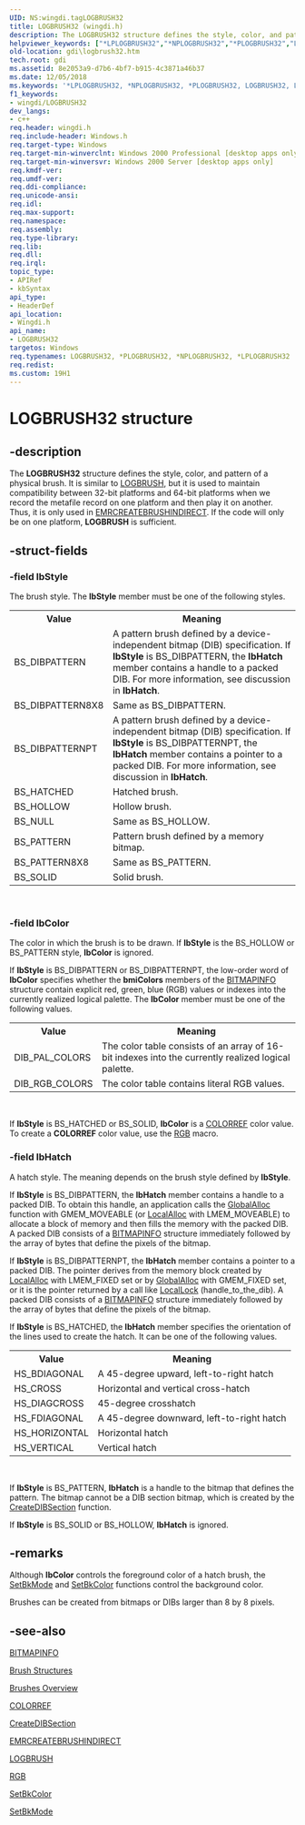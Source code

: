 ```yaml
---
UID: NS:wingdi.tagLOGBRUSH32
title: LOGBRUSH32 (wingdi.h)
description: The LOGBRUSH32 structure defines the style, color, and pattern of a physical brush.
helpviewer_keywords: ["*LPLOGBRUSH32","*NPLOGBRUSH32","*PLOGBRUSH32","LOGBRUSH32","LOGBRUSH32 structure [Windows GDI]","PLOGBRUSH32","PLOGBRUSH32 structure pointer [Windows GDI]","_win32_LOGBRUSH32_str","gdi.logbrush32","wingdi/LOGBRUSH32","wingdi/PLOGBRUSH32"]
old-location: gdi\logbrush32.htm
tech.root: gdi
ms.assetid: 8e2053a9-d7b6-4bf7-b915-4c3871a46b37
ms.date: 12/05/2018
ms.keywords: '*LPLOGBRUSH32, *NPLOGBRUSH32, *PLOGBRUSH32, LOGBRUSH32, LOGBRUSH32 structure [Windows GDI], PLOGBRUSH32, PLOGBRUSH32 structure pointer [Windows GDI], _win32_LOGBRUSH32_str, gdi.logbrush32, wingdi/LOGBRUSH32, wingdi/PLOGBRUSH32'
f1_keywords:
- wingdi/LOGBRUSH32
dev_langs:
- c++
req.header: wingdi.h
req.include-header: Windows.h
req.target-type: Windows
req.target-min-winverclnt: Windows 2000 Professional [desktop apps only]
req.target-min-winversvr: Windows 2000 Server [desktop apps only]
req.kmdf-ver: 
req.umdf-ver: 
req.ddi-compliance: 
req.unicode-ansi: 
req.idl: 
req.max-support: 
req.namespace: 
req.assembly: 
req.type-library: 
req.lib: 
req.dll: 
req.irql: 
topic_type:
- APIRef
- kbSyntax
api_type:
- HeaderDef
api_location:
- Wingdi.h
api_name:
- LOGBRUSH32
targetos: Windows
req.typenames: LOGBRUSH32, *PLOGBRUSH32, *NPLOGBRUSH32, *LPLOGBRUSH32
req.redist: 
ms.custom: 19H1
---
```


# LOGBRUSH32 structure


## -description



The <b>LOGBRUSH32</b> structure defines the style, color, and pattern of a physical brush. It is similar to <a href="https://docs.microsoft.com/windows/desktop/api/wingdi/ns-wingdi-logbrush">LOGBRUSH</a>, but it is used to maintain compatibility between 32-bit platforms and 64-bit platforms when we record the metafile record on one platform and then play it on another. Thus, it is only used in <a href="https://docs.microsoft.com/windows/desktop/api/wingdi/ns-wingdi-emrcreatebrushindirect">EMRCREATEBRUSHINDIRECT</a>. If the code will only be on one platform, <b>LOGBRUSH</b> is sufficient.




## -struct-fields




### -field lbStyle

The brush style. The <b>lbStyle</b> member must be one of the following styles.

<table>
<tr>
<th>Value</th>
<th>Meaning</th>
</tr>
<tr>
<td>BS_DIBPATTERN</td>
<td>A pattern brush defined by a device-independent bitmap (DIB) specification. If <b>lbStyle</b> is BS_DIBPATTERN, the <b>lbHatch</b> member contains a handle to a packed DIB. For more information, see discussion in <b>lbHatch</b>.</td>
</tr>
<tr>
<td>BS_DIBPATTERN8X8</td>
<td>Same as BS_DIBPATTERN.</td>
</tr>
<tr>
<td>BS_DIBPATTERNPT</td>
<td>A pattern brush defined by a device-independent bitmap (DIB) specification. If <b>lbStyle</b> is BS_DIBPATTERNPT, the <b>lbHatch</b> member contains a pointer to a packed DIB. For more information, see discussion in <b>lbHatch</b>.</td>
</tr>
<tr>
<td>BS_HATCHED</td>
<td>Hatched brush.</td>
</tr>
<tr>
<td>BS_HOLLOW</td>
<td>Hollow brush.</td>
</tr>
<tr>
<td>BS_NULL</td>
<td>Same as BS_HOLLOW.</td>
</tr>
<tr>
<td>BS_PATTERN</td>
<td>Pattern brush defined by a memory bitmap.</td>
</tr>
<tr>
<td>BS_PATTERN8X8</td>
<td>Same as BS_PATTERN.</td>
</tr>
<tr>
<td>BS_SOLID</td>
<td>Solid brush.</td>
</tr>
</table>
 


### -field lbColor

The color in which the brush is to be drawn. If <b>lbStyle</b> is the BS_HOLLOW or BS_PATTERN style, <b>lbColor</b> is ignored.

If <b>lbStyle</b> is BS_DIBPATTERN or BS_DIBPATTERNPT, the low-order word of <b>lbColor</b> specifies whether the <b>bmiColors</b> members of the <a href="https://docs.microsoft.com/windows/desktop/api/wingdi/ns-wingdi-bitmapinfo">BITMAPINFO</a> structure contain explicit red, green, blue (RGB) values or indexes into the currently realized logical palette. The <b>lbColor</b> member must be one of the following values.

<table>
<tr>
<th>Value</th>
<th>Meaning</th>
</tr>
<tr>
<td>DIB_PAL_COLORS</td>
<td>The color table consists of an array of 16-bit indexes into the currently realized logical palette.</td>
</tr>
<tr>
<td>DIB_RGB_COLORS</td>
<td>The color table contains literal RGB values.</td>
</tr>
</table>
 

If <b>lbStyle</b> is BS_HATCHED or BS_SOLID, <b>lbColor</b> is a <a href="https://docs.microsoft.com/windows/desktop/gdi/colorref">COLORREF</a> color value. To create a <b>COLORREF</b> color value, use the <a href="https://docs.microsoft.com/windows/desktop/api/wingdi/nf-wingdi-rgb">RGB</a> macro.


### -field lbHatch

A hatch style. The meaning depends on the brush style defined by <b>lbStyle</b>.

If <b>lbStyle</b> is BS_DIBPATTERN, the <b>lbHatch</b> member contains a handle to a packed DIB. To obtain this handle, an application calls the <a href="https://docs.microsoft.com/windows/desktop/api/winbase/nf-winbase-globalalloc">GlobalAlloc</a> function with GMEM_MOVEABLE (or <a href="https://docs.microsoft.com/windows/desktop/api/winbase/nf-winbase-localalloc">LocalAlloc</a> with LMEM_MOVEABLE) to allocate a block of memory and then fills the memory with the packed DIB. A packed DIB consists of a <a href="https://docs.microsoft.com/windows/desktop/api/wingdi/ns-wingdi-bitmapinfo">BITMAPINFO</a> structure immediately followed by the array of bytes that define the pixels of the bitmap.

If <b>lbStyle</b> is BS_DIBPATTERNPT, the <b>lbHatch</b> member contains a pointer to a packed DIB. The pointer derives from the memory block created by <a href="https://docs.microsoft.com/windows/desktop/api/winbase/nf-winbase-localalloc">LocalAlloc</a> with LMEM_FIXED set or by <a href="https://docs.microsoft.com/windows/desktop/api/winbase/nf-winbase-globalalloc">GlobalAlloc</a> with GMEM_FIXED set, or it is the pointer returned by a call like <a href="https://docs.microsoft.com/windows/desktop/api/winbase/nf-winbase-locallock">LocalLock</a> (handle_to_the_dib). A packed DIB consists of a <a href="https://docs.microsoft.com/windows/desktop/api/wingdi/ns-wingdi-bitmapinfo">BITMAPINFO</a> structure immediately followed by the array of bytes that define the pixels of the bitmap.

If <b>lbStyle</b> is BS_HATCHED, the <b>lbHatch</b> member specifies the orientation of the lines used to create the hatch. It can be one of the following values.

<table>
<tr>
<th>Value</th>
<th>Meaning</th>
</tr>
<tr>
<td>HS_BDIAGONAL</td>
<td>A 45-degree upward, left-to-right hatch</td>
</tr>
<tr>
<td>HS_CROSS</td>
<td>Horizontal and vertical cross-hatch</td>
</tr>
<tr>
<td>HS_DIAGCROSS</td>
<td>45-degree crosshatch</td>
</tr>
<tr>
<td>HS_FDIAGONAL</td>
<td>A 45-degree downward, left-to-right hatch</td>
</tr>
<tr>
<td>HS_HORIZONTAL</td>
<td>Horizontal hatch</td>
</tr>
<tr>
<td>HS_VERTICAL</td>
<td>Vertical hatch</td>
</tr>
</table>
 

If <b>lbStyle</b> is BS_PATTERN, <b>lbHatch</b> is a handle to the bitmap that defines the pattern. The bitmap cannot be a DIB section bitmap, which is created by the <a href="https://docs.microsoft.com/windows/desktop/api/wingdi/nf-wingdi-createdibsection">CreateDIBSection</a> function.

If <b>lbStyle</b> is BS_SOLID or BS_HOLLOW, <b>lbHatch</b> is ignored.


## -remarks



Although <b>lbColor</b> controls the foreground color of a hatch brush, the <a href="https://docs.microsoft.com/windows/desktop/api/wingdi/nf-wingdi-setbkmode">SetBkMode</a> and <a href="https://docs.microsoft.com/windows/desktop/api/wingdi/nf-wingdi-setbkcolor">SetBkColor</a> functions control the background color.

Brushes can be created from bitmaps or DIBs larger than 8 by 8 pixels.




## -see-also




<a href="https://docs.microsoft.com/windows/desktop/api/wingdi/ns-wingdi-bitmapinfo">BITMAPINFO</a>



<a href="https://docs.microsoft.com/windows/desktop/gdi/brush-structures">Brush Structures</a>



<a href="https://docs.microsoft.com/windows/desktop/gdi/brushes">Brushes Overview</a>



<a href="https://docs.microsoft.com/windows/desktop/gdi/colorref">COLORREF</a>



<a href="https://docs.microsoft.com/windows/desktop/api/wingdi/nf-wingdi-createdibsection">CreateDIBSection</a>



<a href="https://docs.microsoft.com/windows/desktop/api/wingdi/ns-wingdi-emrcreatebrushindirect">EMRCREATEBRUSHINDIRECT</a>



<a href="https://docs.microsoft.com/windows/desktop/api/wingdi/ns-wingdi-logbrush">LOGBRUSH</a>



<a href="https://docs.microsoft.com/windows/desktop/api/wingdi/nf-wingdi-rgb">RGB</a>



<a href="https://docs.microsoft.com/windows/desktop/api/wingdi/nf-wingdi-setbkcolor">SetBkColor</a>



<a href="https://docs.microsoft.com/windows/desktop/api/wingdi/nf-wingdi-setbkmode">SetBkMode</a>
 

 

